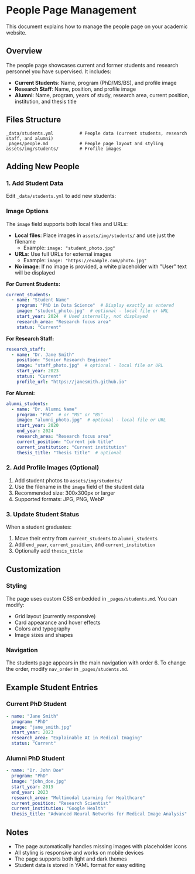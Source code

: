 # People Page Management

This document explains how to manage the people page on your academic website.

## Overview

The people page showcases current and former students and research personnel you have supervised. It includes:
- **Current Students**: Name, program (PhD/MS/BS), and profile image
- **Research Staff**: Name, position, and profile image
- **Alumni**: Name, program, years of study, research area, current position, institution, and thesis title

## Files Structure

```
_data/students.yml          # People data (current students, research staff, and alumni)
_pages/people.md            # People page layout and styling
assets/img/students/        # Profile images
```

## Adding New People

### 1. Add Student Data

Edit `_data/students.yml` to add new students:

### Image Options

The `image` field supports both local files and URLs:

- **Local files**: Place images in `assets/img/students/` and use just the filename
  - Example: `image: "student_photo.jpg"`
- **URLs**: Use full URLs for external images
  - Example: `image: "https://example.com/photo.jpg"`
- **No image**: If no image is provided, a white placeholder with "User" text will be displayed

**For Current Students:**
```yaml
current_students:
  - name: "Student Name"
    program: "PhD in Data Science"  # Display exactly as entered
    image: "student_photo.jpg"  # optional - local file or URL
    start_year: 2024  # Used internally, not displayed
    research_area: "Research focus area"
    status: "Current"
```

**For Research Staff:**
```yaml
research_staff:
  - name: "Dr. Jane Smith"
    position: "Senior Research Engineer"
    image: "staff_photo.jpg"  # optional - local file or URL
    start_year: 2023
    status: "Current"
    profile_url: "https://janesmith.github.io"
```

**For Alumni:**
```yaml
alumni_students:
  - name: "Dr. Alumni Name"
    program: "PhD"  # or "MS" or "BS"
    image: "alumni_photo.jpg"  # optional - local file or URL
    start_year: 2020
    end_year: 2024
    research_area: "Research focus area"
    current_position: "Current job title"
    current_institution: "Current institution"
    thesis_title: "Thesis title"  # optional
```

### 2. Add Profile Images (Optional)

1. Add student photos to `assets/img/students/`
2. Use the filename in the `image` field of the student data
3. Recommended size: 300x300px or larger
4. Supported formats: JPG, PNG, WebP

### 3. Update Student Status

When a student graduates:
1. Move their entry from `current_students` to `alumni_students`
2. Add `end_year`, `current_position`, and `current_institution`
3. Optionally add `thesis_title`

## Customization

### Styling
The page uses custom CSS embedded in `_pages/students.md`. You can modify:
- Grid layout (currently responsive)
- Card appearance and hover effects
- Colors and typography
- Image sizes and shapes

### Navigation
The students page appears in the main navigation with order 6. To change the order, modify `nav_order` in `_pages/students.md`.

## Example Student Entries

### Current PhD Student
```yaml
- name: "Jane Smith"
  program: "PhD"
  image: "jane_smith.jpg"
  start_year: 2023
  research_area: "Explainable AI in Medical Imaging"
  status: "Current"
```

### Alumni PhD Student
```yaml
- name: "Dr. John Doe"
  program: "PhD"
  image: "john_doe.jpg"
  start_year: 2019
  end_year: 2023
  research_area: "Multimodal Learning for Healthcare"
  current_position: "Research Scientist"
  current_institution: "Google Health"
  thesis_title: "Advanced Neural Networks for Medical Image Analysis"
```

## Notes

- The page automatically handles missing images with placeholder icons
- All styling is responsive and works on mobile devices
- The page supports both light and dark themes
- Student data is stored in YAML format for easy editing
